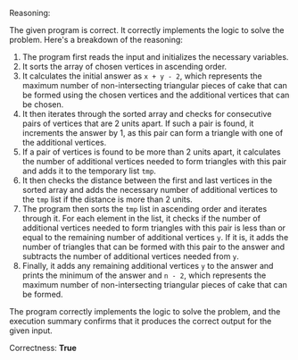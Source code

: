 Reasoning:

The given program is correct. It correctly implements the logic to solve the problem. Here's a breakdown of the reasoning:

1. The program first reads the input and initializes the necessary variables.
2. It sorts the array of chosen vertices in ascending order.
3. It calculates the initial answer as `x + y - 2`, which represents the maximum number of non-intersecting triangular pieces of cake that can be formed using the chosen vertices and the additional vertices that can be chosen.
4. It then iterates through the sorted array and checks for consecutive pairs of vertices that are 2 units apart. If such a pair is found, it increments the answer by 1, as this pair can form a triangle with one of the additional vertices.
5. If a pair of vertices is found to be more than 2 units apart, it calculates the number of additional vertices needed to form triangles with this pair and adds it to the temporary list `tmp`.
6. It then checks the distance between the first and last vertices in the sorted array and adds the necessary number of additional vertices to the `tmp` list if the distance is more than 2 units.
7. The program then sorts the `tmp` list in ascending order and iterates through it. For each element in the list, it checks if the number of additional vertices needed to form triangles with this pair is less than or equal to the remaining number of additional vertices `y`. If it is, it adds the number of triangles that can be formed with this pair to the answer and subtracts the number of additional vertices needed from `y`.
8. Finally, it adds any remaining additional vertices `y` to the answer and prints the minimum of the answer and `n - 2`, which represents the maximum number of non-intersecting triangular pieces of cake that can be formed.

The program correctly implements the logic to solve the problem, and the execution summary confirms that it produces the correct output for the given input.

Correctness: **True**
